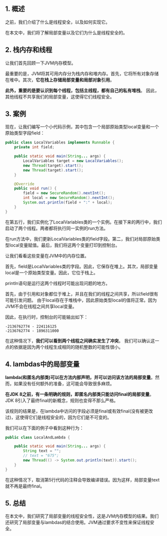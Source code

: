 ## 1. 概述

之前，我们介绍了什么是线程安全，以及如何实现它。

在本文中，我们将了解局部变量以及它们为什么是线程安全的。

## 2. 栈内存和线程

让我们首先回顾一下JVM内存模型。

最重要的是，JVM将其可用内存分为栈内存和堆内存。首先，它将所有对象存储在堆中。其次，**它在栈上存储局部变量和局部对象引用**。

**此外，重要的是要认识到每个线程，包括主线程，都有自己的私有堆栈**。
因此，其他线程不共享我们的局部变量，这使得它们线程安全。

## 3. 案例

现在，让我们编写一个小代码示例，其中包含一个局部原始类型local变量和一个原始类型字段field：

```java
public class LocalVariables implements Runnable {
    private int field;

    public static void main(String... args) {
        LocalVariables target = new LocalVariables();
        new Thread(target).start();
        new Thread(target).start();
    }

    @Override
    public void run() {
        field = new SecureRandom().nextInt();
        int local = new SecureRandom().nextInt();
        System.out.println(field + ":" + local);
    }
}
```

在第五行，我们实例化了LocalVariables类的一个实例。在接下来的两行中，我们启动了两个线程。两者都将执行同一实例的run方法。

在run方法中，我们更新LocalVariables类的field字段。第二，我们对局部原始类型local变量赋值。最后，我们将这两个变量打印到控制台。

让我们看看这些变量在JVM中的内存位置。

首先，field是LocalVariables类的字段。因此，它保存在堆上。其次，局部变量local是一个原始类型变量。因此，它位于栈上。

println语句是运行这两个线程时可能出现问题的地方。

首先，由于引用和对象都位于堆上，并且在我们的线程之间共享，所以field很有可能引发问题。
由于local存在于堆栈中，因此原始类型local的值将正常。因为JVM不会在线程之间共享local变量。

因此，在执行时，控制台的可能输出如下：

```
-2136762774 - 224116125
-2136762774 - 1896311000
```

在这种情况下，**我们可以看到两个线程之间确实发生了冲突**。
我们可以确认这一点的依据是因为两个线程生成相同的随机整数的可能性很小。

## 4. lambdas中的局部变量

**lambda(和匿名内部类)可以在方法内部声明，并可以访问该方法的局部变量**。然而，如果没有任何额外的准备，这可能会导致很多麻烦。

**在JDK 8之前，有一条明确的规则，即匿名内部类只能访问final的局部变量**。JDK 8引入了最终final的新概念，规则也变得不那么严格。

该规则的结果是，在lambda中访问的字段必须是final或有效final(没有被更改过)，这使得它们是线程安全的，因为它们是不可变的。

我们可以在下面的例子中看到这种行为：

```java
public class LocalAndLambda {

    public static void main(String... args) {
        String text = "";
        // text = "675";
        new Thread(() -> System.out.println(text)).start();
    }
}
```

在这种情况下，取消第5行代码的注释会导致编译错误。因为这样，局部变量text就不再是最终final。

## 5. 总结

在本文中，我们研究了局部变量的线程安全性，这是JVM内存模型的结果。我们还研究了局部变量与lambdas的结合使用。JVM通过要求不变性来保证线程安全。